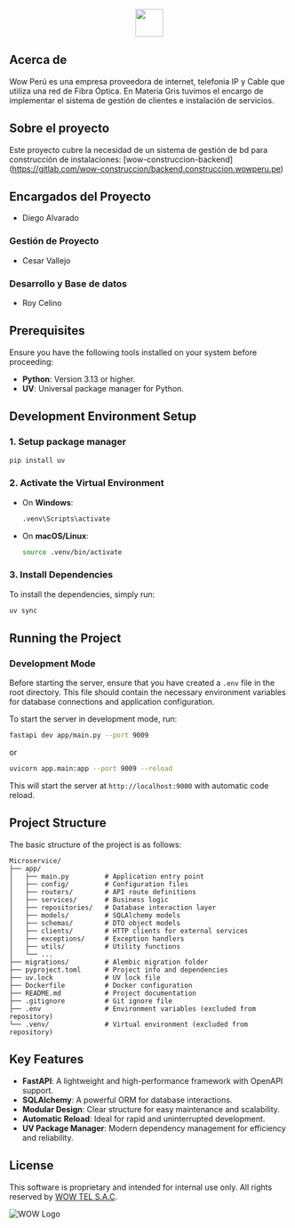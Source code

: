 <p align="center">
<img src="https://wowperu.pe/_astro/internet-hogar-wow-peru.lf6fogPl.svg" width="auto" height="50">
</p>

## Acerca de

Wow Perú es una empresa proveedora de internet, telefonia IP y Cable que utiliza una red de Fibra Óptica. En Materia Gris tuvimos el encargo de implementar el sistema de gestión de clientes e instalación de servicios.

## Sobre el proyecto

Este proyecto cubre la necesidad de un sistema de gestión de bd para construcción de instalaciones: [wow-construccion-backend]
(https://gitlab.com/wow-construccion/backend.construccion.wowperu.pe)

## Encargados del Proyecto
- Diego Alvarado

### Gestión de Proyecto
- Cesar Vallejo

### Desarrollo y Base de datos
- Roy Celino 

## Prerequisites

Ensure you have the following tools installed on your system before proceeding:

- **Python**: Version 3.13 or higher.
- **UV**: Universal package manager for Python.

## Development Environment Setup

### 1. Setup package manager
```bash
pip install uv
```
### 2. Activate the Virtual Environment

- On **Windows**:
  ```bash
  .venv\Scripts\activate
  ```
- On **macOS/Linux**:
  ```bash
  source .venv/bin/activate
  ```

### 3. Install Dependencies

To install the dependencies, simply run:

```bash
uv sync
```
## Running the Project

### Development Mode

Before starting the server, ensure that you have created a `.env` file in the root directory. This file should contain
the necessary environment variables for database connections and application configuration.

To start the server in development mode, run:

```bash
fastapi dev app/main.py --port 9009
```
or
```bash
uvicorn app.main:app --port 9009 --reload
```

This will start the server at `http://localhost:9000` with automatic code reload.


## Project Structure

The basic structure of the project is as follows:

```
Microservice/
├── app/
│   ├── main.py         # Application entry point
│   ├── config/         # Configuration files
│   ├── routers/        # API route definitions
│   ├── services/       # Business logic
│   ├── repositories/   # Database interaction layer
│   ├── models/         # SQLAlchemy models
│   ├── schemas/        # DTO object models
│   ├── clients/        # HTTP clients for external services
│   ├── exceptions/     # Exception handlers
│   ├── utils/          # Utility functions
│   └── ...
├── migrations/         # Alembic migration folder
├── pyproject.toml      # Project info and dependencies
├── uv.lock             # UV lock file
├── Dockerfile          # Docker configuration
├── README.md           # Project documentation
├── .gitignore          # Git ignore file
├── .env                # Environment variables (excluded from repository)
└── .venv/              # Virtual environment (excluded from repository)
```


## Key Features

- **FastAPI**: A lightweight and high-performance framework with OpenAPI support.
- **SQLAlchemy**: A powerful ORM for database interactions.
- **Modular Design**: Clear structure for easy maintenance and scalability.
- **Automatic Reload**: Ideal for rapid and uninterrupted development.
- **UV Package Manager**: Modern dependency management for efficiency and reliability.

## License

This software is proprietary and intended for internal use only. All rights reserved
by [WOW TEL S.A.C](https://wowperu.pe/).

![WOW Logo](https://wowperu.pe/_astro/internet-hogar-wow-peru.lf6fogPl.svg)
